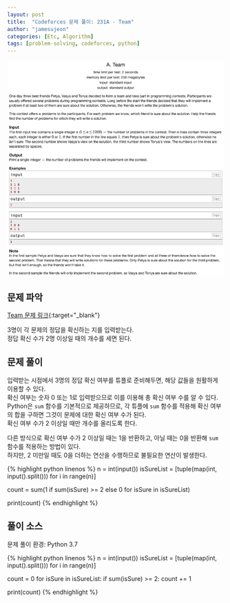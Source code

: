 ```yaml
---
layout: post
title:  "Codeforces 문제 풀이: 231A - Team"
author: "jamesujeon"
categories: [Etc, Algorithm]
tags: [problem-solving, codeforces, python]
---
```


![231A - Team](assets/codeforces_231a_team.png "231A - Team")

## 문제 파악

[Team 문제 링크](http://codeforces.com/problemset/problem/231/A){:target="_blank"}

3명이 각 문제의 정답을 확신하는 지를 입력받는다.  
정답 확신 수가 2명 이상일 때의 개수를 세면 된다.

## 문제 풀이

입력받는 시점에서 3명의 정답 확신 여부를 튜플로 준비해두면, 해당 값들을 원활하게 이용할 수 있다.  
확신 여부는 숫자 0 또는 1로 입력받으므로 이를 이용해 총 확신 여부 수를 알 수 있다.  
Python은 `sum` 함수를 기본적으로 제공하므로, 각 튜플에 `sum` 함수를 적용해 확신 여부의 합을 구하면 그것이 문제에 대한 확신 여부 수가 된다.  
확신 여부 수가 2 이상일 때만 개수를 올리도록 한다.

다른 방식으로 확신 여부 수가 2 이상일 때는 1을 반환하고, 아닐 때는 0을 반환해 `sum` 함수를 적용하는 방법이 있다.  
하지만, 2 미만일 때도 0을 더하는 연산을 수행하므로 불필요한 연산이 발생한다.

{% highlight python linenos %}
n = int(input())
isSureList = [tuple(map(int, input().split())) for i in range(n)]

count = sum(1 if sum(isSure) >= 2 else 0 for isSure in isSureList)

print(count)
{% endhighlight %}

## 풀이 소스

문제 풀이 환경: Python 3.7

{% highlight python linenos %}
n = int(input())
isSureList = [tuple(map(int, input().split())) for i in range(n)]

count = 0
for isSure in isSureList:
  if sum(isSure) >= 2:
    count += 1

print(count)
{% endhighlight %}
